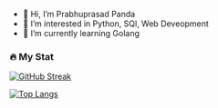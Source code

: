 - 👋 Hi, I’m Prabhuprasad Panda 
- 👀 I’m interested in Python, SQl, Web Deveopment
- 🌱 I’m currently learning Golang


### 🔥 My Stat
<!---
prabhudev740/prabhudev740 is a ✨ special ✨ repository because its `README.md` (this file) appears on your GitHub profile.
You can click the Preview link to take a look at your changes.
--->
[![GitHub Streak](http://github-readme-streak-stats.herokuapp.com?user=prabhudev740&theme=buefy-dark)](https://git.io/streak-stats)

[![Top Langs](https://github-readme-stats.vercel.app/api/top-langs/?username=prabhudev740&layout=compact&theme=vision-friendly-dark)](https://github.com/anuraghazra/github-readme-stats)

